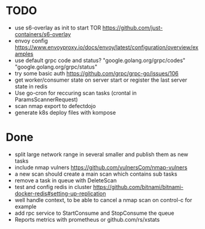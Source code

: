 # TODO

- use s6-overlay as init to start TOR https://github.com/just-containers/s6-overlay
- envoy config https://www.envoyproxy.io/docs/envoy/latest/configuration/overview/examples
- use default grpc code and status?
  "google.golang.org/grpc/codes"
  "google.golang.org/grpc/status"
- try some basic auth https://github.com/grpc/grpc-go/issues/106
- get worker/consumer state on server start or register the last server state in redis
- Use go-cron for reccuring scan tasks (crontal in ParamsScannerRequest)
- scan nmap export to defectdojo
- generate k8s deploy files with kompose

# Done

- split large network range in several smaller and publish them as new tasks
- include nmap vulners https://github.com/vulnersCom/nmap-vulners
- a new scan should create a main scan which contains sub tasks
- remove a task in queue with DeleteScan
- test and config redis in cluster https://github.com/bitnami/bitnami-docker-redis#setting-up-replication
- well handle context, to be able to cancel a nmap scan on control-c for example
- add rpc service to StartConsume and StopConsume the queue
- Reports metrics with prometheus or github.com/rs/xstats
